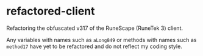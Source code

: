 refactored-client
=================

Refactoring the obfuscated v317 of the RuneScape (RuneTek 3) client.

Any variables with names such as ```aLong849``` or methods with names such as ```method17``` have yet to be refactored and do not reflect my coding style.
